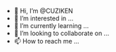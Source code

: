 - 👋 Hi, I’m @CUZIKEN
- 👀 I’m interested in ...
- 🌱 I’m currently learning ...
- 💞️ I’m looking to collaborate on ...
- 📫 How to reach me ...

<!---
CUZIKEN/CUZIKEN is a ✨ special ✨ repository because its `README.md` (this file) appears on your GitHub profile.
You can click the Preview link to take a look at your changes.
--->
